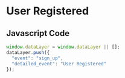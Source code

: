 # User Registered

### 

## Javascript Code
```js
window.dataLayer = window.dataLayer || [];
dataLayer.push({
  "event": "sign_up",
  "detailed_event": "User Registered"
});
```








